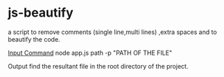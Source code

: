 # js-beautify
a script to remove comments (single line,multi lines) ,extra spaces and to beautify the code.

<U>Input Command</U>
node app.js path -p "PATH OF THE FILE"

Output
find the resultant file in  the root directory of the project.

